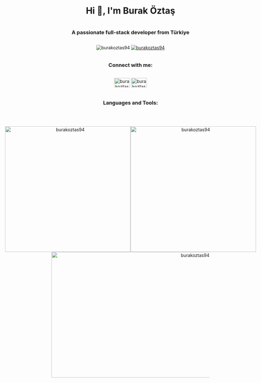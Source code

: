 <style>
  .container {
    display: flex;
    flex-direction: column;
    align-items: center;
    text-align: center;
  }
  
  .stats-container {
    display: flex;
    justify-content: space-around;
    align-items: center;
    margin-top: 20px;
  }
</style>

<div class="container">
  <h1>Hi 👋, I'm Burak Öztaş</h1>
  <h3>A passionate full-stack developer from Türkiye</h3>

  <p align="left">
    <img src="https://komarev.com/ghpvc/?username=burakoztas94&label=Profile%20views&color=0e75b6&style=flat" alt="burakoztas94" />
    <a href="https://github.com/ryo-ma/github-profile-trophy"><img src="https://github-profile-trophy.vercel.app/?username=burakoztas94" alt="burakoztas94" /></a>
  </p>

  <h3>Connect with me:</h3>
  <p>
    <a href="https://linkedin.com/in/burakoztas94" target="blank"><img src="https://raw.githubusercontent.com/rahuldkjain/github-profile-readme-generator/master/src/images/icons/Social/linked-in-alt.svg" alt="burakoztas94" height="30" width="50" /></a>
    <a href="https://www.hackerrank.com/burakoztas1994" target="blank"><img src="https://raw.githubusercontent.com/rahuldkjain/github-profile-readme-generator/master/src/images/icons/Social/hackerrank.svg" alt="burakoztas1994" height="30" width="50" /></a>
  </p>

  <h3>Languages and Tools:</h3>
  <p>
    <!-- Add your icons here -->
  </p>

  <div class="stats-container">
    <img src="https://github-readme-stats.vercel.app/api/top-langs?username=burakoztas94&show_icons=true&locale=en&layout=compact" alt="burakoztas94" width="400" height="400"/>
    <img src="https://github-readme-stats.vercel.app/api?username=burakoztas94&show_icons=true&locale=en" alt="burakoztas94" width="400" height="400"/>
  </div>

  <img src="https://github-readme-streak-stats.herokuapp.com/?user=burakoztas94&" alt="burakoztas94"  width="900" height="400"/>
</div>
